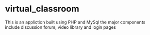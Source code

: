# virtual_classroom
This is an appliction built using PHP and MySql
the major components include
discussion forum,
video library
 and login pages 
